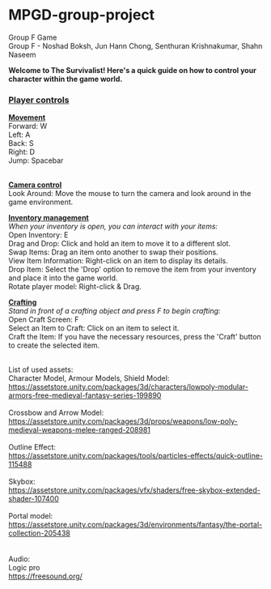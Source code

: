 # MPGD-group-project <br>
Group F Game <br>
Group F - Noshad Boksh, Jun Hann Chong, Senthuran Krishnakumar, Shahn Naseem <br>

<b>Welcome to The Survivalist! Here's a quick guide on how to control your character within the game world. </b>

<h3><ins>Player controls</ins></h3>
<ins><b>Movement</b></ins> <br>
Forward: W <br>
Left: A <br>
Back: S <br>
Right: D <br>
Jump: Spacebar <br> <br>

<ins><b>Camera control</b></ins> <br>
Look Around: Move the mouse to turn the camera and look around in the game environment. <br>

<ins><b>Inventory management</b></ins> <br>
*When your inventory is open, you can interact with your items:* <br>
Open Inventory: E <br>
Drag and Drop: Click and hold an item to move it to a different slot. <br>
Swap Items: Drag an item onto another to swap their positions. <br>
View Item Information: Right-click on an item to display its details. <br>
Drop Item: Select the 'Drop' option to remove the item from your inventory and place it into the game world. <br>
Rotate player model: Right-click & Drag. <br>

<ins><b>Crafting</b></ins> <br>
*Stand in front of a crafting object and press F to begin crafting:* <br>
Open Craft Screen: F <br>
Select an Item to Craft: Click on an item to select it. <br>
Craft the Item: If you have the necessary resources, press the 'Craft' button to create the selected item. <br>
<br>

List of used assets: <br>
Character Model, Armour Models, Shield Model: <br> 
https://assetstore.unity.com/packages/3d/characters/lowpoly-modular-armors-free-medieval-fantasy-series-199890 <br>
<br>
Crossbow and Arrow Model: <br> 
https://assetstore.unity.com/packages/3d/props/weapons/low-poly-medieval-weapons-melee-ranged-208981 <br>
<br>
Outline Effect: <br> 
https://assetstore.unity.com/packages/tools/particles-effects/quick-outline-115488 <br>
<br>
Skybox: <br>
https://assetstore.unity.com/packages/vfx/shaders/free-skybox-extended-shader-107400 <br>
<br>
Portal model: <br>
https://assetstore.unity.com/packages/3d/environments/fantasy/the-portal-collection-205438<br>
<br>
<br>
Audio: <br>
Logic pro <br> 
https://freesound.org/ <br>
